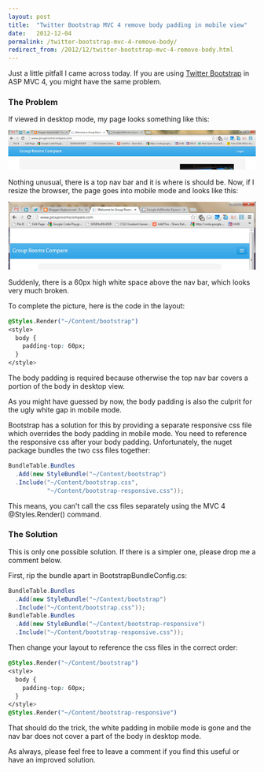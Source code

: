 ```yaml
---
layout: post
title:  "Twitter Bootstrap MVC 4 remove body padding in mobile view"
date:   2012-12-04
permalink: /twitter-bootstrap-mvc-4-remove-body/
redirect_from: /2012/12/twitter-bootstrap-mvc-4-remove-body.html
---
```

Just a little pitfall I came across today. If you are using 
[Twitter Bootstrap](http://twitter.github.com/bootstrap/) in ASP MVC 4, you might have the same problem.
### The Problem
If viewed in desktop mode, my page looks something like this:

![BootStrap1.png](/assets/images/BootStrap1.png)

Nothing unusual, there is a top nav bar and it is where is should be. Now, if I resize the browser, the page goes 
into mobile mode and looks like this:

![BootStrap2.png](/assets/images/BootStrap2.png)

Suddenly, there is a 60px high white space above the nav bar, which looks very much broken.

To complete the picture, here is the code in the layout:
```css
@Styles.Render("~/Content/bootstrap")
<style>
  body {
    padding-top: 60px;
  }
</style>
```
The body padding is required because otherwise the top nav bar covers a portion of the body in desktop view.

As you might have guessed by now, the body padding is also the culprit for the ugly white gap in mobile mode.

Bootstrap has a solution for this by providing a separate responsive css file which overrides the body padding in mobile mode. You need to reference the responsive css after your body padding. Unfortunately, the nuget package bundles the two css files together:
```csharp
BundleTable.Bundles
  .Add(new StyleBundle("~/Content/bootstrap")
  .Include("~/Content/bootstrap.css", 
           "~/Content/bootstrap-responsive.css"));
```
This means, you can't call the css files separately using the MVC 4 @Styles.Render() command.
### The Solution
This is only one possible solution. If there is a simpler one, please drop me a comment below.

First, rip the bundle apart in BootstrapBundleConfig.cs:
```csharp
BundleTable.Bundles
  .Add(new StyleBundle("~/Content/bootstrap")
  .Include("~/Content/bootstrap.css"));
BundleTable.Bundles
  .Add(new StyleBundle("~/Content/bootstrap-responsive")
  .Include("~/Content/bootstrap-responsive.css"));
```
Then change your layout to reference the css files in the correct order:
```css
@Styles.Render("~/Content/bootstrap")
<style>
  body {
    padding-top: 60px;
  }
</style>
@Styles.Render("~/Content/bootstrap-responsive")
```
That should do the trick, the white padding in mobile mode is gone and the nav bar does not cover a part of the body in desktop mode.

As always, please feel free to leave a comment if you find this useful or have an improved solution.
